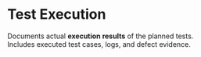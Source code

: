 # Test Execution  

Documents actual **execution results** of the planned tests.  
Includes executed test cases, logs, and defect evidence.  

